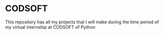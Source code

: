 # CODSOFT
This repository has all my projects that I will make during the time period of my virtual internship at CODSOFT of Python 

